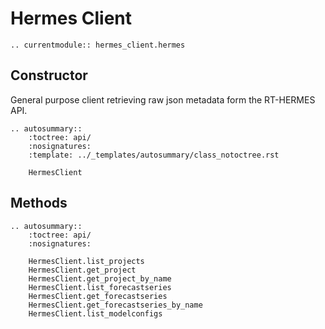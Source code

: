# Hermes Client

```{eval-rst}
.. currentmodule:: hermes_client.hermes
```


## Constructor
General purpose client retrieving raw json metadata form the RT-HERMES API.

```{eval-rst}
.. autosummary::
    :toctree: api/
    :nosignatures:
    :template: ../_templates/autosummary/class_notoctree.rst

    HermesClient
```

## Methods

```{eval-rst}
.. autosummary::
    :toctree: api/
    :nosignatures:

    HermesClient.list_projects
    HermesClient.get_project
    HermesClient.get_project_by_name
    HermesClient.list_forecastseries
    HermesClient.get_forecastseries
    HermesClient.get_forecastseries_by_name
    HermesClient.list_modelconfigs
```